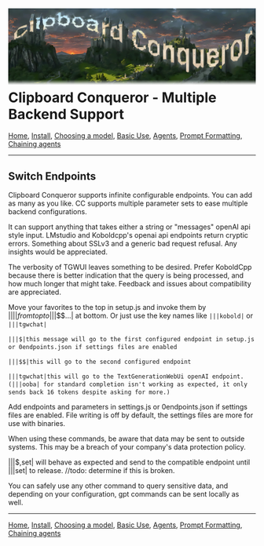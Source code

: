 ![Clipboard Conqueror Graphic logo. The letters are clouds and buildings on a lush estate.](CCfinal.jpg)
Clipboard Conqueror - Multiple Backend Support
=============================
[Home](readme.md), [Install](install.md), [Choosing a model](choosingAModel.md), [Basic Use](useClipboardConqueror.md), [Agents](agents.md), [Prompt Formatting](promptFormatting.md), [Chaining agents](agentChaining.md)

---
  Switch Endpoints
  ---
  Clipboard Conqueror supports infinite configurable endpoints. You can add as many as you like. 
  CC supports multiple parameter sets to ease multiple backend configurations.

  It can support anything that takes either a string or "messages" openAI api style input. LMstudio and Koboldcpp's openai api endpoints return cryptic errors. Something about SSLv3 and a generic bad request refusal. Any insights would be appreciated.

  The verbosity of TGWUI leaves something to be desired. Prefer KoboldCpp because there is better indication that the query is being processed, and how much longer that might take. Feedback and issues about compatibility are appreciated.

  Move your favorites to the top in setup.js and invoke them by |||$| from top to |||$$$...| at bottom. Or just use the key names like `|||kobold|` or `|||tgwchat|`  

  ```
  |||$|this message will go to the first configured endpoint in setup.js or 0endpoints.json if settings files are enabled
  ```

  ```
  |||$$|this will go to the second configured endpoint
  ```
  ```
  |||tgwchat|this will go to the TextGenerationWebUi openAI endpoint.  (|||ooba| for standard completion isn't working as expected, it only sends back 16 tokens despite asking for more.)
  ```
  Add endpoints and parameters in settings.js or 0endpoints.json if settings files are enabled. File writing is off by default, the settings files are more for use with binaries.

  When using these commands, be aware that data may be sent to outside systems. This may be a breach of your company's data protection policy.

  |||$,set| will behave as expected and send to the compatible endpoint until |||set| to release. //todo: determine if this is broken.


  You can safely use any other command to query sensitive data, and depending on your configuration, gpt commands can be sent locally as well. 

  ---
  [Home](readme.md), [Install](install.md), [Choosing a model](choosingAModel.md), [Basic Use](useClipboardConqueror.md), [Agents](agents.md), [Prompt Formatting](promptFormatting.md), [Chaining agents](agentChaining.md)
